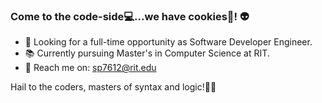 ### Come to the code-side💻...we have cookies🍪! 👽

- 👀 Looking for a full-time opportunity as Software Developer Engineer.
- 📚 Currently pursuing Master's in Computer Science at RIT.
- 📧 Reach me on: <a href="mailto:sp7612@rit.edu">sp7612@rit.edu</a>

Hail to the coders, masters of syntax and logic!🤟😎

